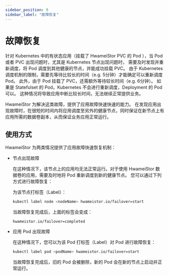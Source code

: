```yaml
---
sidebar_position: 9
sidebar_label: "故障恢复"
---
```


# 故障恢复

针对 Kubernetes 中的有状态应用（挂载了 HwameiStor PVC 的 Pod ），当 Pod 或者 PVC 出现问题时，尤其是 Kubernetes 节点出现问题时，
需要及时发现并重新调度，将 Pod 调度到其他健康的节点，并能成功挂载 PVC。
由于 Kubernetes 调度机制的限制，需要先等待比较长的时间（e.g. 5分钟）才能确定可以重新调度 Pod。
此外，由于 Pod 挂载了 PVC，还需额外等待较长时间（e.g. 6分钟）。
如果是 Statefulset 的 Pod，Kubernetes 不会进行重新调度，Deployment 的 Pod 可以。
这种情况将导致应用中断比较长时间，无法继续正常提供业务。

HwameiStor 为解决这类故障，提供了应用故障快速快速的能力。
在发现应用出现故障时，在很短的时间内将应用调度至另外的健康节点，同时保证在新节点上有应用所需的数据卷副本，从而保证业务应用正常运行。

## 使用方式

HwameiStor 为两类情况提供了应用故障快速恢复机制：

* 节点出现故障
  
  在这种情况下，该节点上的应用均无法正常运行。对于使用 HwameiStor 数据卷的应用，需要及时地将 Pod 重新调度到新的健康节点。
  您可以通过下列方式进行故障恢复：

  为该节点打标签（Label）：

  ```bash
  kubectl label node <nodeName> hwameistor.io/failover=start
  ```

  当故障恢复完成后，上面的标签会变成：

  ```console
  hwameistor.io/failover=completed
  ```
  
* 应用 Pod 出现故障

  在这种情况下，您可以为该 Pod 打标签（Label）对 Pod 进行故障恢复：

  ```bash
  kubectl label pod <podName> hwameistor.io/failover=start
  ```

  当故障恢复完成后，旧的 Pod 会被删除，新的 Pod 会在新的节点上启动并正常运行。
